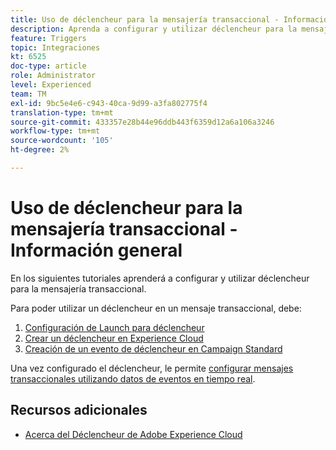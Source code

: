 ```yaml
---
title: Uso de déclencheur para la mensajería transaccional - Información general
description: Aprenda a configurar y utilizar déclencheur para la mensajería transaccional.
feature: Triggers
topic: Integraciones
kt: 6525
doc-type: article
role: Administrator
level: Experienced
team: TM
exl-id: 9bc5e4e6-c943-40ca-9d99-a3fa802775f4
translation-type: tm+mt
source-git-commit: 433357e28b44e96ddb443f6359d12a6a106a3246
workflow-type: tm+mt
source-wordcount: '105'
ht-degree: 2%

---
```


# Uso de déclencheur para la mensajería transaccional - Información general

En los siguientes tutoriales aprenderá a configurar y utilizar déclencheur para la mensajería transaccional.

Para poder utilizar un déclencheur en un mensaje transaccional, debe:

1. [Configuración de Launch para déclencheur](/help/integrations/configure-launch-for-triggers.md)
2. [Crear un déclencheur en Experience Cloud](/help/integrations/create-a-trigger-in-experience-cloud.md)
3. [Creación de un evento de déclencheur en Campaign Standard](/help/integrations/create-a-trigger-event.md)

Una vez configurado el déclencheur, le permite [configurar mensajes transaccionales utilizando datos de eventos en tiempo real](/help/integrations/configure-transactional-messages-using-realtime-event-data.md).

## Recursos adicionales

* [Acerca del Déclencheur de Adobe Experience Cloud](https://experienceleague.adobe.com/docs/campaign-standard/using/integrating-with-adobe-cloud/working-with-campaign-and-triggers/about-adobe-experience-cloud-triggers.html?lang=en#integrating-with-adobe-cloud)
